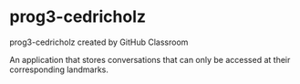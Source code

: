 # prog3-cedricholz
prog3-cedricholz created by GitHub Classroom

An application that stores conversations that can only be accessed at their corresponding landmarks.
